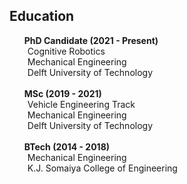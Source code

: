 ## Education

<ol class="education" style="list-style: none;">

<li>
<div><strong>PhD Candidate (2021 - Present)</strong></div>
<p style="margin:0 5px 0;">
<autocolor>Cognitive Robotics</autocolor><br> 
<autocolor>Mechanical Engineering</autocolor><br>
<autocolor>Delft University of Technology</autocolor><br>
</p>
</li>

<br>

<li>
<div><strong>MSc (2019 - 2021)</strong></div>
<p style="margin:0 5px 0;">
<autocolor>Vehicle Engineering Track</autocolor><br> 
<autocolor>Mechanical Engineering</autocolor><br>
<autocolor>Delft University of Technology</autocolor><br>
</p>
</li>

<br>

<li>
<div><strong>BTech (2014 - 2018)</strong></div>
<p style="margin:0 5px 0;">
<autocolor>Mechanical Engineering</autocolor><br>
<autocolor>K.J. Somaiya College of Engineering</autocolor><br>
</p>
</li>

</ol>

